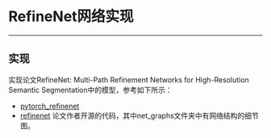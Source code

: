 # RefineNet网络实现

---
## 实现

实现论文RefineNet: Multi-Path Refinement Networks for High-Resolution Semantic Segmentation中的模型，参考如下所示：
- [pytorch_refinenet](https://github.com/thomasjpfan/pytorch_refinenet)
- [refinenet](https://github.com/guosheng/refinenet) 论文作者开源的代码，其中net_graphs文件夹中有网络结构的细节图。